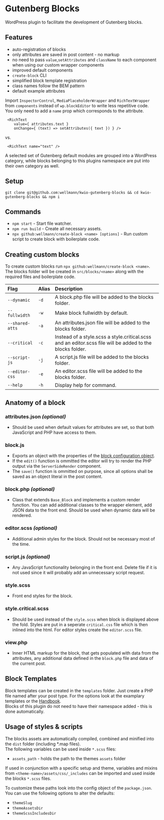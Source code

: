 # Gutenberg Blocks

WordPress plugin to facilitate the development of Gutenberg blocks.

## Features

* auto-registration of blocks
*  only attributes are saved in post content - no markup
* no need to pass `value`,`setAttributes` and `className` to each component when using our custom wrapper components
* improved default components
* `create-block` CLI
* simplified block template registration
* class names follow the BEM pattern
* default example attributes

Import `InspectorControl`, `MediaPlaceholderWrapper` and `RichTextWrapper` from `components` instead of `wp.blockEditor` to write less repetitive code.  
You only need to add a `name` prop which corresponds to the attribute.

```
 <RichText
    value={ attributes.text }
    onChange={ (text) => setAttributes({ text }) } />
```
vs.
```
 <RichText name="text" />
```

A selected set of Gutenberg default modules are grouped into a WordPress category, while blocks belonging to this plugins namespace are put into their own category as well.

## Setup

```
git clone git@github.com:wellmann/kwio-gutenberg-blocks && cd kwio-gutenberg-blocks && npm i
```

## Commands

* `npm start` - Start file watcher.
* `npm run build` - Create all necessary assets.
* `npx github:wellmann/create-block <name> [options]` - Run custom script to create block with boilerplate code. 

## Creating custom blocks
To create custom blocks run `npx github:wellmann/create-block <name>`. The blocks folder will be created in `src/blocks/<name>` along with the required files and boilerplate code. 

| Flag | Alias | Description |
| :--- | :--- | :--- |
| `--dynamic` | `-d` | A block.php file will be added to the blocks folder.
| `--fullwidth` | `-w` | Make block fullwidth by default.
| `--shared-atts` | `-a` | An attributes.json file will be added to the blocks folder.
| `--critical` | `-c` | Instead of a style.scss a style.critical.scss and an editor.scss file will be added to the blocks folder.
| `--script-js` | `-j` | A script.js file will be added to the blocks folder.
| `--editor-css` | `-e` | An editor.scss file will be added to the blocks folder.
| `--help` | `-h` | Display help for command. 

## Anatomy of a block

### attributes.json *(optional)*

* Should be used when default values for attributes are set, so that both JavaScript and PHP have access to them.

### block.js

* Exports an object with the properties of the [block configuration object](https://wordpress.org/gutenberg/handbook/designers-developers/developers/block-api/block-registration/).
* If the `edit()` function is ommitted the editor will try to render the PHP output via the `ServerSideRender` component.
* The `save()` function is ommitted on purpose, since all options shall be saved as an object literal in the post content.

### block.php *(optional)*

* Class that extends `Base_Block` and implements a custom render function. You can add additional classes to the wrapper element, add JSON data to the front end. Should be used when dynamic data will be rendered.

### editor.scss *(optional)*

* Additional admin styles for the block. Should not be necessary most of the time.

### script.js *(optional)*

* Any JavaScript functionality belonging in the front end. Delete file if it is not used since it will probably add an unnecessary script request.

### style.scss

* Front end styles for the block.

### style.critical.scss

* Should be used instead of the `style.scss` when block is displayed above the fold. Styles are put in a seperate `critical.css` file which is then inlined into the html.
For editor styles create the `editor.scss` file.

### view.php

* Inner HTML markup for the block, that gets populated with data from the attributes, any additional data defined in the `block.php` file and data of the current post.

## Block Templates

Block templates can be created in the `templates` folder. Just create a PHP file named after your post type. For the options look at the examplary templates or the [Handbook](https://developer.wordpress.org/block-editor/developers/block-api/block-templates/).  
Blocks of this plugin do not need to have their namespace added - this is done automatically.

## Usage of styles & scripts

The blocks assets are automatically compiled, combined and minified into the `dist` folder (including *.map files).  
The following variables can be used inside `*.scss` files:
* `assets_path` - holds the path to the themes `assets` folder

If used in conjunction with a specific setup and theme, variables and mixins from `<theme-name>/assets/css/_includes` can be imported and used inside the blocks `*.scss` files.

To customize these paths look into the config object of the `package.json`.  
You can use the following options to alter the defaults:

* `themeSlug`
* `themeAssetsDir`
* `themeScssIncludesDir`